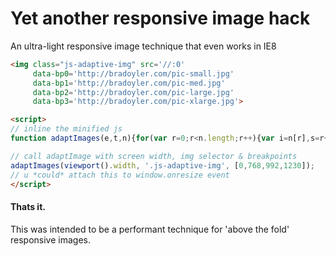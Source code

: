 Yet another responsive image hack
=============================

An ultra-light responsive image technique that even works in IE8

```html
<img class="js-adaptive-img" src='//:0' 
     data-bp0='http://bradoyler.com/pic-small.jpg' 
     data-bp1='http://bradoyler.com/pic-med.jpg' 
     data-bp2='http://bradoyler.com/pic-large.jpg' 
     data-bp3='http://bradoyler.com/pic-xlarge.jpg'>

<script>
// inline the minified js
function adaptImages(e,t,n){for(var r=0;r<n.length;r++){var i=n[r],s=r+1,o="99999";if(n[s]){o=n[s]}if(e>=i&&e<o){var u=document.querySelectorAll(t);for(var a=0;a<u.length;a++){u[a].setAttribute("src",u[a].getAttribute("data-bp"+r))}}}}function viewport(){var e=window,t="inner";if(!("innerWidth"in window)){t="client";e=document.documentElement||document.body}return{width:e[t+"Width"],height:e[t+"Height"]}}

// call adaptImage with screen width, img selector & breakpoints
adaptImages(viewport().width, '.js-adaptive-img', [0,768,992,1230]);
// u *could* attach this to window.onresize event
</script>
```
#### Thats it.
This was intended to be a performant technique for 'above the fold' responsive images.
